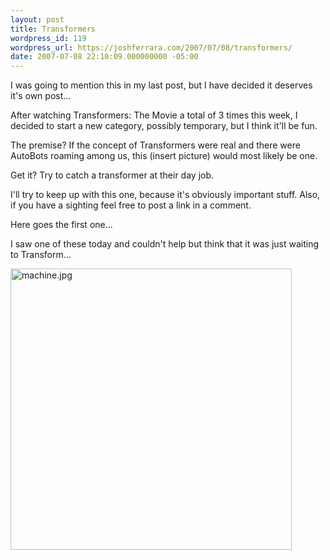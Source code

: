 ```yaml
---
layout: post
title: Transformers
wordpress_id: 119
wordpress_url: https://joshferrara.com/2007/07/08/transformers/
date: 2007-07-08 22:10:09.000000000 -05:00
---
```

I was going to mention this in my last post, but I have decided it deserves it's own post...

After watching Transformers: The Movie a total of 3 times this week, I decided to start a new category, possibly temporary, but I think it'll be fun.

The premise? If the concept of Transformers were real and there were AutoBots roaming among us, this (insert picture) would most likely be one.

Get it? Try to catch a transformer at their day job.

I'll try to keep up with this one, because it's obviously important stuff. Also, if you have a sighting feel free to post a link in a comment.

Here goes the first one...

I saw one of these today and couldn't help but think that it was just waiting to Transform...

<img src="https://joshferrara.com/wp-content/uploads/2007/07/machine.jpg" alt="machine.jpg" width="450" />
